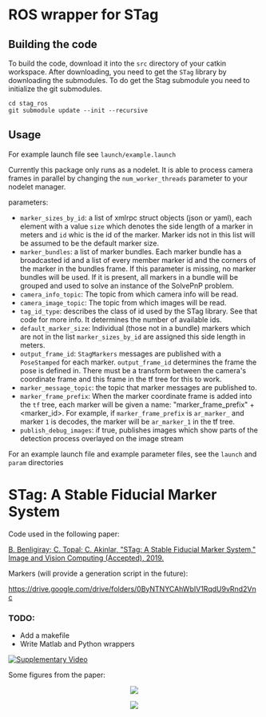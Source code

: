 # ROS wrapper for STag

## Building the code

To build the code, download it into the `src` directory of your catkin workspace. After downloading, you need to get the `STag` library by downloading the submodules. To do get the Stag submodule you need to initialize the git submodules.
```
cd stag_ros
git submodule update --init --recursive
```

## Usage

For example launch file see `launch/example.launch`

Currently this package only runs as a nodelet. It is able to process camera frames in parallel by changing the `num_worker_threads` parameter to your nodelet manager.

parameters:

* `marker_sizes_by_id`: a list of xmlrpc struct objects (json or yaml), each element with a value `size` which denotes the side length of a marker in meters and `id` whic is the id of the marker. Marker ids not in this list will be assumed to be the default marker size.
* `marker_bundles`: a list of marker bundles. Each marker bundle has a broadcasted id and a list of every member marker id and the corners of the marker in the bundles frame. If this parameter is missing, no marker bundles will be used. If it is present, all markers in a bundle will be grouped and used to solve an instance of the SolvePnP problem.
* `camera_info_topic`: The topic from which camera info will be read.
* `camera_image_topic`: The topic from which images will be read.
* `tag_id_type`: describes the class of id used by the STag library. See that code for more info. It determines the number of available ids.
* `default_marker_size`: Individual (those not in a bundle) markers which are not in the list `marker_sizes_by_id` are assigned this side length in meters.
* `output_frame_id`: `StagMarkers` messages are published with a `PoseStamped` for each marker. `output_frame_id` determines the frame the pose is defined in. There must be a transform between the camera's coordinate frame and this frame in the tf tree for this to work.
* `marker_message_topic`: the topic that marker messages are published to.
* `marker_frame_prefix`: When the marker coordinate frame is added into the `tf` tree, each marker will be given a name: "marker\_frame\_prefix" + \<marker\_id\>. For example, if `marker_frame_prefix` is `ar_marker_` and marker `1` is decodes, the marker will be `ar_marker_1` in the tf tree.
* `publish_debug_images`: if true, publishes images which show parts of the detection process overlayed on the image stream

For an example launch file and example parameter files, see the `launch` and `param` directories

# STag: A Stable Fiducial Marker System

Code used in the following paper:

[B. Benligiray; C. Topal; C. Akinlar, "STag: A Stable Fiducial Marker System," Image and Vision Computing (Accepted), 2019.](https://arxiv.org/abs/1707.06292)

Markers (will provide a generation script in the future):

https://drive.google.com/drive/folders/0ByNTNYCAhWbIV1RqdU9vRnd2Vnc

### TODO:
* Add a makefile
* Write Matlab and Python wrappers

[![Supplementary Video](https://user-images.githubusercontent.com/19530665/57184379-6a250580-6ec3-11e9-8ab3-7e139966f13b.png)](https://www.youtube.com/watch?v=vnHI3GzLVrY) 

Some figures from the paper:

<p align="center">
  <img src="https://user-images.githubusercontent.com/19530665/57179654-c0c11e00-6e88-11e9-9ca5-0c0153b28c91.png"/>
</p>

<p align="center">
  <img src="https://user-images.githubusercontent.com/19530665/57179660-cae31c80-6e88-11e9-8f80-bf8e24e59957.png"/>
</p>

